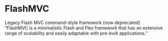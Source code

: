 FlashMVC
========

Legacy Flash MVC command-style framework (now deprecated)
“FlashMVC is a minimalistic Flash and Flex framework that has an extensive range of scalability and easily adaptable with pre-built applications.”